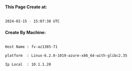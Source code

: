 
   
#### This Page Create at:

```bash

2024-02-15 - 15:07:38 UTC

```

#### Create By Machine:

```bash

Host Name : fv-az1385-71

platform  : Linux-6.2.0-1019-azure-x86_64-with-glibc2.35

Ip Local  : 10.1.1.20

```

